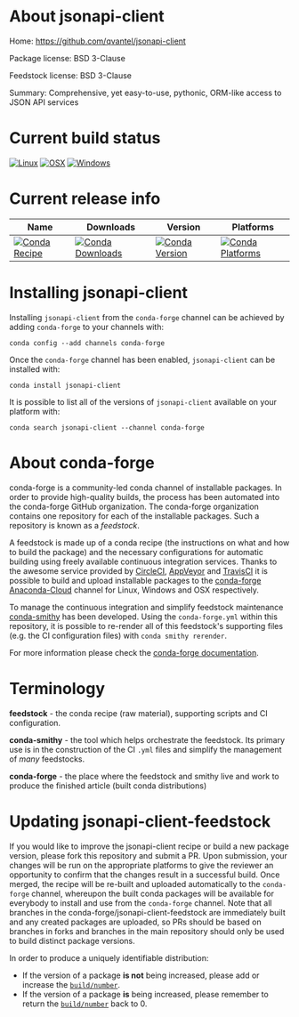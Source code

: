 About jsonapi-client
====================

Home: https://github.com/qvantel/jsonapi-client

Package license: BSD 3-Clause

Feedstock license: BSD 3-Clause

Summary: Comprehensive, yet easy-to-use, pythonic, ORM-like access to JSON API services



Current build status
====================

[![Linux](https://img.shields.io/circleci/project/github/conda-forge/jsonapi-client-feedstock/master.svg?label=Linux)](https://circleci.com/gh/conda-forge/jsonapi-client-feedstock)
[![OSX](https://img.shields.io/travis/conda-forge/jsonapi-client-feedstock/master.svg?label=macOS)](https://travis-ci.org/conda-forge/jsonapi-client-feedstock)
[![Windows](https://img.shields.io/appveyor/ci/conda-forge/jsonapi-client-feedstock/master.svg?label=Windows)](https://ci.appveyor.com/project/conda-forge/jsonapi-client-feedstock/branch/master)

Current release info
====================

| Name | Downloads | Version | Platforms |
| --- | --- | --- | --- |
| [![Conda Recipe](https://img.shields.io/badge/recipe-jsonapi--client-green.svg)](https://anaconda.org/conda-forge/jsonapi-client) | [![Conda Downloads](https://img.shields.io/conda/dn/conda-forge/jsonapi-client.svg)](https://anaconda.org/conda-forge/jsonapi-client) | [![Conda Version](https://img.shields.io/conda/vn/conda-forge/jsonapi-client.svg)](https://anaconda.org/conda-forge/jsonapi-client) | [![Conda Platforms](https://img.shields.io/conda/pn/conda-forge/jsonapi-client.svg)](https://anaconda.org/conda-forge/jsonapi-client) |

Installing jsonapi-client
=========================

Installing `jsonapi-client` from the `conda-forge` channel can be achieved by adding `conda-forge` to your channels with:

```
conda config --add channels conda-forge
```

Once the `conda-forge` channel has been enabled, `jsonapi-client` can be installed with:

```
conda install jsonapi-client
```

It is possible to list all of the versions of `jsonapi-client` available on your platform with:

```
conda search jsonapi-client --channel conda-forge
```


About conda-forge
=================

conda-forge is a community-led conda channel of installable packages.
In order to provide high-quality builds, the process has been automated into the
conda-forge GitHub organization. The conda-forge organization contains one repository
for each of the installable packages. Such a repository is known as a *feedstock*.

A feedstock is made up of a conda recipe (the instructions on what and how to build
the package) and the necessary configurations for automatic building using freely
available continuous integration services. Thanks to the awesome service provided by
[CircleCI](https://circleci.com/), [AppVeyor](https://www.appveyor.com/)
and [TravisCI](https://travis-ci.org/) it is possible to build and upload installable
packages to the [conda-forge](https://anaconda.org/conda-forge)
[Anaconda-Cloud](https://anaconda.org/) channel for Linux, Windows and OSX respectively.

To manage the continuous integration and simplify feedstock maintenance
[conda-smithy](https://github.com/conda-forge/conda-smithy) has been developed.
Using the ``conda-forge.yml`` within this repository, it is possible to re-render all of
this feedstock's supporting files (e.g. the CI configuration files) with ``conda smithy rerender``.

For more information please check the [conda-forge documentation](https://conda-forge.org/docs/).

Terminology
===========

**feedstock** - the conda recipe (raw material), supporting scripts and CI configuration.

**conda-smithy** - the tool which helps orchestrate the feedstock.
                   Its primary use is in the construction of the CI ``.yml`` files
                   and simplify the management of *many* feedstocks.

**conda-forge** - the place where the feedstock and smithy live and work to
                  produce the finished article (built conda distributions)


Updating jsonapi-client-feedstock
=================================

If you would like to improve the jsonapi-client recipe or build a new
package version, please fork this repository and submit a PR. Upon submission,
your changes will be run on the appropriate platforms to give the reviewer an
opportunity to confirm that the changes result in a successful build. Once
merged, the recipe will be re-built and uploaded automatically to the
`conda-forge` channel, whereupon the built conda packages will be available for
everybody to install and use from the `conda-forge` channel.
Note that all branches in the conda-forge/jsonapi-client-feedstock are
immediately built and any created packages are uploaded, so PRs should be based
on branches in forks and branches in the main repository should only be used to
build distinct package versions.

In order to produce a uniquely identifiable distribution:
 * If the version of a package **is not** being increased, please add or increase
   the [``build/number``](https://conda.io/docs/user-guide/tasks/build-packages/define-metadata.html#build-number-and-string).
 * If the version of a package **is** being increased, please remember to return
   the [``build/number``](https://conda.io/docs/user-guide/tasks/build-packages/define-metadata.html#build-number-and-string)
   back to 0.
